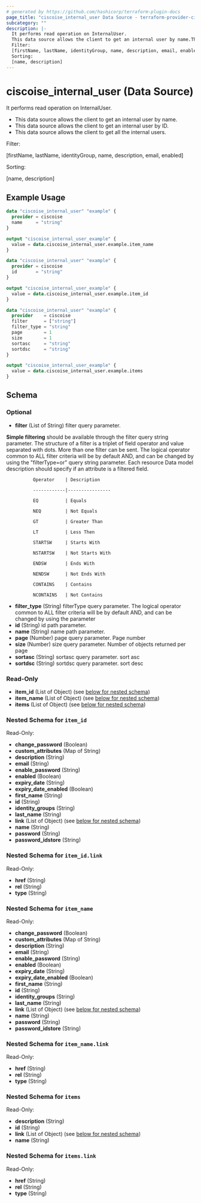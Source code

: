 ```yaml
---
# generated by https://github.com/hashicorp/terraform-plugin-docs
page_title: "ciscoise_internal_user Data Source - terraform-provider-ciscoise"
subcategory: ""
description: |-
  It performs read operation on InternalUser.
  This data source allows the client to get an internal user by name.This data source allows the client to get an internal user by ID.This data source allows the client to get all the internal users.
  Filter:
  [firstName, lastName, identityGroup, name, description, email, enabled]
  Sorting:
  [name, description]
---
```


# ciscoise_internal_user (Data Source)

It performs read operation on InternalUser.

- This data source allows the client to get an internal user by name.
- This data source allows the client to get an internal user by ID.
- This data source allows the client to get all the internal users.

Filter:

[firstName, lastName, identityGroup, name, description, email, enabled]

Sorting:

[name, description]

## Example Usage

```terraform
data "ciscoise_internal_user" "example" {
  provider = ciscoise
  name     = "string"
}

output "ciscoise_internal_user_example" {
  value = data.ciscoise_internal_user.example.item_name
}

data "ciscoise_internal_user" "example" {
  provider = ciscoise
  id       = "string"
}

output "ciscoise_internal_user_example" {
  value = data.ciscoise_internal_user.example.item_id
}

data "ciscoise_internal_user" "example" {
  provider    = ciscoise
  filter      = ["string"]
  filter_type = "string"
  page        = 1
  size        = 1
  sortasc     = "string"
  sortdsc     = "string"
}

output "ciscoise_internal_user_example" {
  value = data.ciscoise_internal_user.example.items
}
```

<!-- schema generated by tfplugindocs -->
## Schema

### Optional

- **filter** (List of String) filter query parameter. 

**Simple filtering** should be available through the filter query string parameter. The structure of a filter is
a triplet of field operator and value separated with dots. More than one filter can be sent. The logical operator
common to ALL filter criteria will be by default AND, and can be changed by using the "filterType=or" query
string parameter. Each resource Data model description should specify if an attribute is a filtered field.



              Operator    | Description 

              ------------|----------------

              EQ          | Equals 

              NEQ         | Not Equals 

              GT          | Greater Than 

              LT          | Less Then 

              STARTSW     | Starts With 

              NSTARTSW    | Not Starts With 

              ENDSW       | Ends With 

              NENDSW      | Not Ends With 

              CONTAINS	  | Contains 

              NCONTAINS	  | Not Contains
- **filter_type** (String) filterType query parameter. The logical operator common to ALL filter criteria will be by default AND, and can be changed by using the parameter
- **id** (String) id path parameter.
- **name** (String) name path parameter.
- **page** (Number) page query parameter. Page number
- **size** (Number) size query parameter. Number of objects returned per page
- **sortasc** (String) sortasc query parameter. sort asc
- **sortdsc** (String) sortdsc query parameter. sort desc

### Read-Only

- **item_id** (List of Object) (see [below for nested schema](#nestedatt--item_id))
- **item_name** (List of Object) (see [below for nested schema](#nestedatt--item_name))
- **items** (List of Object) (see [below for nested schema](#nestedatt--items))

<a id="nestedatt--item_id"></a>
### Nested Schema for `item_id`

Read-Only:

- **change_password** (Boolean)
- **custom_attributes** (Map of String)
- **description** (String)
- **email** (String)
- **enable_password** (String)
- **enabled** (Boolean)
- **expiry_date** (String)
- **expiry_date_enabled** (Boolean)
- **first_name** (String)
- **id** (String)
- **identity_groups** (String)
- **last_name** (String)
- **link** (List of Object) (see [below for nested schema](#nestedobjatt--item_id--link))
- **name** (String)
- **password** (String)
- **password_idstore** (String)

<a id="nestedobjatt--item_id--link"></a>
### Nested Schema for `item_id.link`

Read-Only:

- **href** (String)
- **rel** (String)
- **type** (String)



<a id="nestedatt--item_name"></a>
### Nested Schema for `item_name`

Read-Only:

- **change_password** (Boolean)
- **custom_attributes** (Map of String)
- **description** (String)
- **email** (String)
- **enable_password** (String)
- **enabled** (Boolean)
- **expiry_date** (String)
- **expiry_date_enabled** (Boolean)
- **first_name** (String)
- **id** (String)
- **identity_groups** (String)
- **last_name** (String)
- **link** (List of Object) (see [below for nested schema](#nestedobjatt--item_name--link))
- **name** (String)
- **password** (String)
- **password_idstore** (String)

<a id="nestedobjatt--item_name--link"></a>
### Nested Schema for `item_name.link`

Read-Only:

- **href** (String)
- **rel** (String)
- **type** (String)



<a id="nestedatt--items"></a>
### Nested Schema for `items`

Read-Only:

- **description** (String)
- **id** (String)
- **link** (List of Object) (see [below for nested schema](#nestedobjatt--items--link))
- **name** (String)

<a id="nestedobjatt--items--link"></a>
### Nested Schema for `items.link`

Read-Only:

- **href** (String)
- **rel** (String)
- **type** (String)


